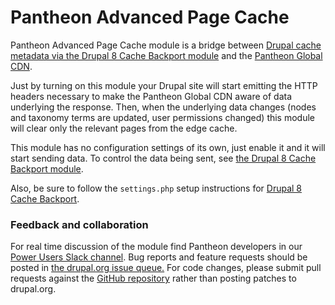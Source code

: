 # Pantheon Advanced Page Cache

Pantheon Advanced Page Cache module is a bridge between [Drupal cache metadata via the Drupal 8 Cache Backport module](https://www.drupal.org/project/d8cache) and the [Pantheon Global CDN](https://pantheon.io/docs/global-cdn/).

Just by turning on this module your Drupal site will start emitting the HTTP headers necessary to make the Pantheon Global CDN aware of data underlying the response. Then, when the underlying data changes (nodes and taxonomy terms are updated, user permissions changed) this module will clear only the relevant pages from the edge cache.

This module has no configuration settings of its own, just enable it and it will start sending data. To control the data being sent, see [the Drupal 8 Cache Backport module](https://www.drupal.org/project/d8cache).

Also, be sure to follow the `settings.php` setup instructions for [Drupal 8 Cache Backport](http://cgit.drupalcode.org/d8cache/tree/README.txt).

### Feedback and collaboration

For real time discussion of the module find Pantheon developers in our [Power Users Slack channel](https://pantheon.io/docs/power-users/). Bug reports and feature requests should be posted in [the drupal.org issue queue.](https://www.drupal.org/project/issues/pantheon_advanced_page_cache?categories=All) For code changes, please submit pull requests against the [GitHub repository](https://github.com/pantheon-systems/pantheon_advanced_page_cache) rather than posting patches to drupal.org.
